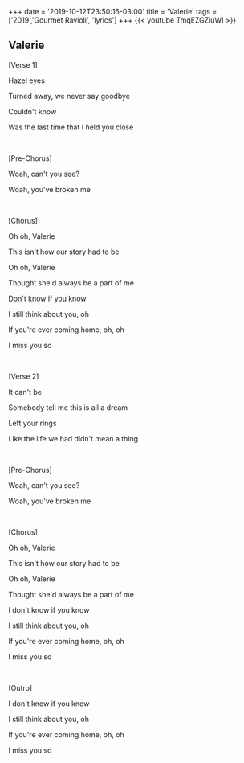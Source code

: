 +++
date = '2019-10-12T23:50:16-03:00'
title = 'Valerie'
tags = ['2019','Gourmet Ravioli', 'lyrics']
+++
{{< youtube TmqEZGZiuWI >}}

## Valerie

[Verse 1]

Hazel eyes

Turned away, we never say goodbye

Couldn't know

Was the last time that I held you close

&nbsp;

[Pre-Chorus]

Woah, can't you see?

Woah, you've broken me

&nbsp;

[Chorus]

Oh oh, Valerie

This isn't how our story had to be

Oh oh, Valerie

Thought she'd always be a part of me

Don't know if you know

I still think about you, oh

If you're ever coming home, oh, oh

I miss you so

&nbsp;

[Verse 2]

It can't be

Somebody tell me this is all a dream

Left your rings

Like the life we had didn't mean a thing

&nbsp;

[Pre-Chorus]

Woah, can't you see?

Woah, you've broken me

&nbsp;

[Chorus]

Oh oh, Valerie

This isn't how our story had to be

Oh oh, Valerie

Thought she'd always be a part of me

I don't know if you know

I still think about you, oh

If you're ever coming home, oh, oh

I miss you so

&nbsp;

[Outro]

I don't know if you know

I still think about you, oh

If you're ever coming home, oh, oh

I miss you so